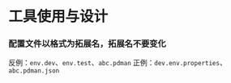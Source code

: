 # 工具使用与设计

### 配置文件以格式为拓展名，拓展名不要变化
反例：`env.dev`、`env.test`、`abc.pdman`
正例：`dev.env.properties`、`abc.pdman.json`